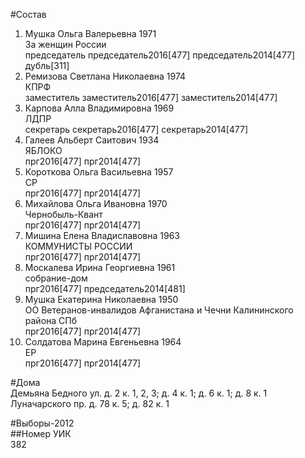 #Состав  
1. Мушка Ольга Валерьевна 1971  
    За женщин России  
    председатель председатель2016[477] председатель2014[477] дубль[311]  
2. Ремизова Светлана Николаевна 1974  
    КПРФ  
    заместитель заместитель2016[477] заместитель2014[477]  
3. Карпова Алла Владимировна 1969  
    ЛДПР  
    секретарь секретарь2016[477] секретарь2014[477]  
4. Галеев Альберт Саитович 1934  
    ЯБЛОКО  
    прг2016[477] прг2014[477]  
5. Короткова Ольга Васильевна 1957  
    СР  
    прг2016[477] прг2014[477]  
6. Михайлова Ольга Ивановна 1970  
    Чернобыль-Квант  
    прг2016[477] прг2014[477]  
7. Мишина Елена Владиславовна 1963  
    КОММУНИСТЫ РОССИИ  
    прг2016[477] прг2014[477]  
8. Москалева Ирина Георгиевна 1961  
    собрание-дом  
    прг2016[477] председатель2014[481]  
9. Мушка Екатерина Николаевна 1950  
    ОО Ветеранов-инвалидов Афганистана и Чечни Калининского района СПб  
    прг2016[477] прг2014[477]  
10. Солдатова Марина Евгеньевна 1964  
    ЕР  
    прг2016[477] прг2014[477]  
  
#Дома  
Демьяна Бедного ул. д. 2 к. 1, 2, 3; д. 4 к. 1; д. 6 к. 1; д. 8 к. 1 Луначарского пр. д. 78 к. 5; д. 82 к. 1  
  
#Выборы-2012  
##Номер УИК  
382  
